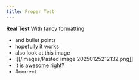 ```yaml
---
title: Proper Test
---
```

**Real Test**
With fancy formatting
- and bullet points
- hopefully it works
- also look at this image
- ![[/images/Pasted image 20250125212132.png]]
- It is awesome right?
- #correct